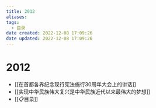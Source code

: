 ```yaml
---
title: 2012
aliases:
tags:
  - 目录
date created: 2022-12-08 17:09:26
date updated: 2022-12-08 17:09:26
---
```


# 2012

- [[在首都各界纪念现行宪法施行30周年大会上的讲话]]
- [[实现中华民族伟大复兴是中华民族近代以来最伟大的梦想]]
- [[📋目录]]
